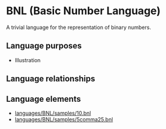 # BNL (Basic Number Language)
A trivial language for the representation of binary numbers.
## Language purposes
* Illustration

## Language relationships

## Language elements
* [languages/BNL/samples/10.bnl](../../languages/BNL/samples/10.bnl)
* [languages/BNL/samples/5comma25.bnl](../../languages/BNL/samples/5comma25.bnl)
